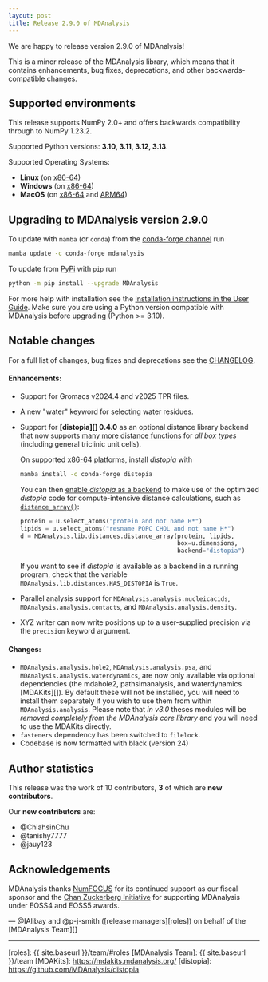 ```yaml
---
layout: post
title: Release 2.9.0 of MDAnalysis
---
```


We are happy to release version 2.9.0 of MDAnalysis!

This is a minor release of the MDAnalysis library, which means that it
contains enhancements, bug fixes, deprecations, and other
backwards-compatible changes.


## Supported environments

This release supports NumPy 2.0+ and offers backwards compatibility
through to NumPy 1.23.2.

Supported Python versions: **3.10, 3.11, 3.12, 3.13**.

Supported Operating Systems:
  - **Linux** (on [x86-64][])
  - **Windows** (on [x86-64][])
  - **MacOS** (on [x86-64][] and [ARM64][])


## Upgrading to MDAnalysis version 2.9.0

To update with `mamba` (or `conda`)  from the [conda-forge channel][] run

```bash
mamba update -c conda-forge mdanalysis
```

To update from [PyPi][] with `pip` run

```bash
python -m pip install --upgrade MDAnalysis
```

For more help with installation see the [installation instructions in the User Guide][]. 
Make sure you are using a Python version compatible with MDAnalysis 
before upgrading (Python >= 3.10).


## Notable changes

For a full list of changes, bug fixes and deprecations see the [CHANGELOG][].

#### Enhancements:

* Support for Gromacs v2024.4 and v2025 TPR files.
* A new "water" keyword for selecting water residues.
* Support for **[distopia][] 0.4.0** as an optional distance library
  backend that now supports [many more distance
  functions](https://docs.mdanalysis.org/stable/documentation_pages/lib/distances.html#id2)
  for *all box types* (including general triclinic unit cells).
  
  On supported [x86-64][] platforms, install *distopia* with
  ```bash
  mamba install -c conda-forge distopia
  ```
  
  You can then [enable *distopia* as a
  backend](https://docs.mdanalysis.org/stable/documentation_pages/lib/distances.html#use-of-the-distopia-library)
  to make use of the optimized *distopia* code for 
  compute-intensive distance calculations, such as
  [`distance_array()`](https://docs.mdanalysis.org/stable/documentation_pages/lib/distances.html#MDAnalysis.lib.distances.distance_array):
  
  ```python
  protein = u.select_atoms("protein and not name H*")
  lipids = u.select_atoms("resname POPC CHOL and not name H*")
  d = MDAnalysis.lib.distances.distance_array(protein, lipids,
                                              box=u.dimensions, 
                                              backend="distopia")
  ```
  
  If you want to see if *distopia* is available as a backend in a running
  program, check that the variable `MDAnalysis.lib.distances.HAS_DISTOPIA` is
  `True`.
  
* Parallel analysis support for `MDAnalysis.analysis.nucleicacids`, `MDAnalysis.analysis.contacts`, and `MDAnalysis.analysis.density`.
* XYZ writer can now write positions up to a user-supplied precision via the `precision` keyword argument.
  

#### Changes:

* `MDAnalysis.analysis.hole2`, `MDAnalysis.analysis.psa`, and
  `MDAnalysis.analysis.waterdynamics`, are now only available via
  optional dependencies (the mdahole2, pathsimanalysis, and
  waterdynamics [MDAKits][]). By default these will not be installed, you
  will need to install them separately if you wish to use them from
  within `MDAnalysis.analysis`. Please
  note that *in v3.0* theses modules will be *removed completely from the
  MDAnalysis core library* and you will need to use the MDAKits
  directly.
* `fasteners` dependency has been switched to `filelock`.
* Codebase is now formatted with black (version 24)



## Author statistics

This release was the work of 10 contributors, **3** of which are **new contributors**.

Our **new contributors** are:

* @ChiahsinChu
* @tanishy7777
* @jauy123


## Acknowledgements

MDAnalysis thanks [NumFOCUS][] for its continued support as our fiscal sponsor and 
the [Chan Zuckerberg Initiative][] for supporting MDAnalysis under EOSS4 and EOSS5 awards.

— @IAlibay and @p-j-smith ([release managers][roles]) on behalf of the [MDAnalysis Team][]


----


[SPEC 0]: https://scientific-python.org/specs/spec-0000/
[x86-64]: https://en.wikipedia.org/wiki/X86-64
[ARM64]: https://en.wikipedia.org/wiki/Apple_M1
[installation instructions in the User Guide]: https://userguide.mdanalysis.org/stable/installation.html
[conda-forge channel]: https://anaconda.org/conda-forge/mdanalysis
[PyPi]: https://pypi.org/project/MDAnalysis/
[NumFOCUS]: https://www.numfocus.org
[CHANGELOG]: https://github.com/MDAnalysis/mdanalysis/blob/release-2.9.0/package/CHANGELOG
[Chan Zuckerberg Initiative]: https://chanzuckerberg.com/
[roles]: {{ site.baseurl }}/team/#roles
[MDAnalysis Team]: {{ site.baseurl }}/team
[MDAKits]: https://mdakits.mdanalysis.org/
[distopia]: https://github.com/MDAnalysis/distopia
